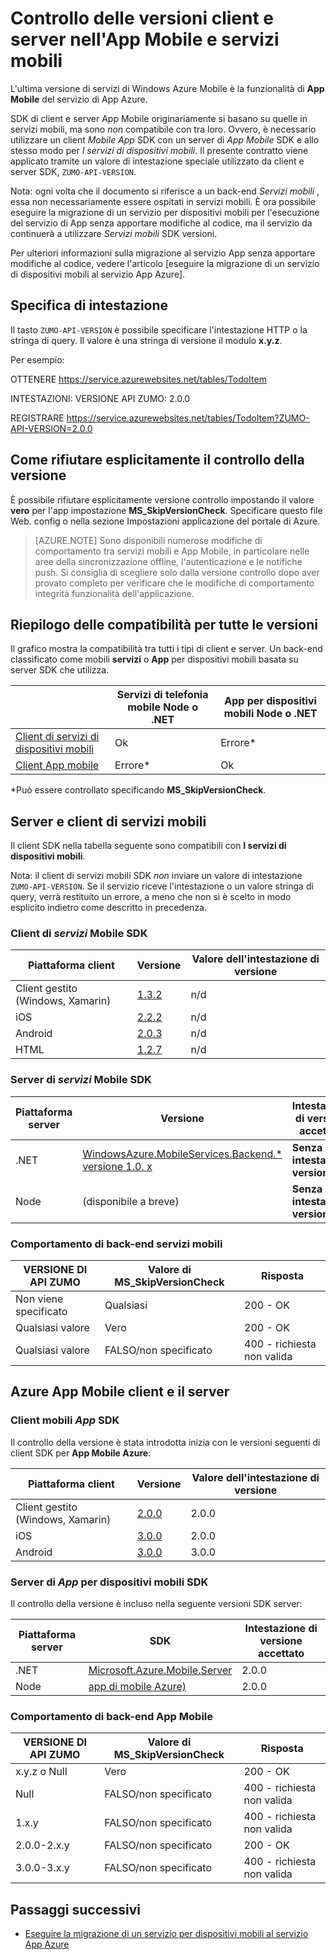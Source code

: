 <properties
  pageTitle="Controllo delle versioni SDK client e server nell'App Mobile e servizi mobili | Servizio App Azure"
  description="Elenco dei client SDK e compatibilità con le versioni SDK server per servizi mobili e App Mobile Azure"
  services="app-service\mobile"
  documentationCenter=""
  authors="adrianhall"
  manager="erikre"
  editor=""/>

<tags
  ms.service="app-service-mobile"
  ms.workload="mobile"
  ms.tgt_pltfrm="mobile-multiple"
  ms.devlang="dotnet"
  ms.topic="article"
  ms.date="10/01/2016"
  ms.author="adrianha"/>

# <a name="client-and-server-versioning-in-mobile-apps-and-mobile-services"></a>Controllo delle versioni client e server nell'App Mobile e servizi mobili

L'ultima versione di servizi di Windows Azure Mobile è la funzionalità di **App Mobile** del servizio di App Azure.

SDK di client e server App Mobile originariamente si basano su quelle in servizi mobili, ma sono *non* compatibile con tra loro.
Ovvero, è necessario utilizzare un client *Mobile App* SDK con un server di *App Mobile* SDK e allo stesso modo per *I servizi di dispositivi mobili*. Il presente contratto viene applicato tramite un valore di intestazione speciale utilizzato da client e server SDK, `ZUMO-API-VERSION`.

Nota: ogni volta che il documento si riferisce a un back-end *Servizi mobili* , essa non necessariamente essere ospitati in servizi mobili. È ora possibile eseguire la migrazione di un servizio per dispositivi mobili per l'esecuzione del servizio di App senza apportare modifiche al codice, ma il servizio da continuerà a utilizzare *Servizi mobili* SDK versioni.

Per ulteriori informazioni sulla migrazione al servizio App senza apportare modifiche al codice, vedere l'articolo [eseguire la migrazione di un servizio di dispositivi mobili al servizio App Azure].

## <a name="header-specification"></a>Specifica di intestazione

Il tasto `ZUMO-API-VERSION` è possibile specificare l'intestazione HTTP o la stringa di query. Il valore è una stringa di versione il modulo **x.y.z**.

Per esempio:

OTTENERE https://service.azurewebsites.net/tables/TodoItem

INTESTAZIONI: VERSIONE API ZUMO: 2.0.0

REGISTRARE https://service.azurewebsites.net/tables/TodoItem?ZUMO-API-VERSION=2.0.0

## <a name="opting-out-of-version-checking"></a>Come rifiutare esplicitamente il controllo della versione

È possibile rifiutare esplicitamente versione controllo impostando il valore **vero** per l'app impostazione **MS_SkipVersionCheck**. Specificare questo file Web. config o nella sezione Impostazioni applicazione del portale di Azure.

> [AZURE.NOTE] Sono disponibili numerose modifiche di comportamento tra servizi mobili e App Mobile, in particolare nelle aree della sincronizzazione offline, l'autenticazione e le notifiche push. Si consiglia di scegliere solo dalla versione controllo dopo aver provato completo per verificare che le modifiche di comportamento integrità funzionalità dell'applicazione.

## <a name="summary-of-compatibility-for-all-versions"></a>Riepilogo delle compatibilità per tutte le versioni

Il grafico mostra la compatibilità tra tutti i tipi di client e server. Un back-end classificato come mobili **servizi** o **App** per dispositivi mobili basata su server SDK che utilizza.

|                           | **Servizi di telefonia mobile** Node o .NET | **App per dispositivi mobili** Node o .NET |
| ----------                | -----------------------             |   ----------------              |
| [Client di servizi di dispositivi mobili] | Ok                                  | Errore\*                         |
| [Client App mobile]     | Errore\*                             | Ok                              |

\*Può essere controllato specificando **MS_SkipVersionCheck**.


<!-- IMPORTANT!  The anchors for Mobile Services and Mobile Apps MUST be 1.0.0 and 2.0.0 respectively, since there is an exception error message that uses those anchors. -->

<!-- NOTE: the fwlink to this document is http://go.microsoft.com/fwlink/?LinkID=690568 -->

## <a name="1.0.0"></a>Server e client di servizi mobili

Il client SDK nella tabella seguente sono compatibili con **I servizi di dispositivi mobili**.

Nota: il client di servizi mobili SDK *non* inviare un valore di intestazione `ZUMO-API-VERSION`. Se il servizio riceve l'intestazione o un valore stringa di query, verrà restituito un errore, a meno che non si è scelto in modo esplicito indietro come descritto in precedenza.

### <a name="MobileServicesClients"></a>Client di *servizi* Mobile SDK

| Piattaforma client                   | Versione                                                                   | Valore dell'intestazione di versione |
| -------------------               | ------------------------                                                  | -------------------  |
| Client gestito (Windows, Xamarin) | [1.3.2](https://www.nuget.org/packages/WindowsAzure.MobileServices/1.3.2) | n/d                  |
| iOS                               | [2.2.2](http://aka.ms/gc6fex)                                             | n/d                  |
| Android                           | [2.0.3](https://go.microsoft.com/fwLink/?LinkID=280126)                   | n/d                  |
| HTML                              | [1.2.7](http://ajax.aspnetcdn.com/ajax/mobileservices/MobileServices.Web-1.2.7.min.js) | n/d     |

### <a name="mobile-services-server-sdks"></a>Server di *servizi* Mobile SDK

| Piattaforma server  | Versione                                                                                                        | Intestazione di versione accettato |
| ---------------- | ------------------------------------------------------------                                                   | ----------------------- |
| .NET             | [WindowsAzure.MobileServices.Backend.* versione 1.0. x](https://www.nuget.org/packages/WindowsAzure.MobileServices.Backend/) | **Senza intestazione versione** |
| Node          | (disponibile a breve)                        | **Senza intestazione versione** |

<!-- TODO: add Node npm version -->

### <a name="behavior-of-mobile-services-backends"></a>Comportamento di back-end servizi mobili

| VERSIONE DI API ZUMO | Valore di MS_SkipVersionCheck | Risposta |
| ---------------- | ---------------------------- | -------- |
| Non viene specificato    | Qualsiasi                          | 200 - OK |
| Qualsiasi valore        | Vero                         | 200 - OK |
| Qualsiasi valore        | FALSO/non specificato          | 400 - richiesta non valida |

## <a name="2.0.0"></a>Azure App Mobile client e il server

### <a name="MobileAppsClients"></a>Client mobili *App* SDK

Il controllo della versione è stata introdotta inizia con le versioni seguenti di client SDK per **App Mobile Azure**:

| Piattaforma client                   | Versione                   | Valore dell'intestazione di versione |
| -------------------               | ------------------------  | -----------------    |
| Client gestito (Windows, Xamarin) | [2.0.0](https://www.nuget.org/packages/Microsoft.Azure.Mobile.Client/2.0.0) | 2.0.0 |
| iOS                               | [3.0.0](http://go.microsoft.com/fwlink/?LinkID=529823) | 2.0.0  |
| Android                           | [3.0.0](http://go.microsoft.com/fwlink/?LinkID=717033&clcid=0x409) | 3.0.0 |

<!-- TODO: add HTML version when released -->

### <a name="mobile-apps-server-sdks"></a>Server di *App* per dispositivi mobili SDK

Il controllo della versione è incluso nella seguente versioni SDK server:

| Piattaforma server  | SDK                                                                                                        | Intestazione di versione accettato |
| ---------------- | ------------------------------------------------------------                                                   | ----------------------- |
| .NET             | [Microsoft.Azure.Mobile.Server](https://www.nuget.org/packages/Microsoft.Azure.Mobile.Server/) | 2.0.0 |
| Node          | [app di mobile Azure)](https://www.npmjs.com/package/azure-mobile-apps)                         | 2.0.0 |

### <a name="behavior-of-mobile-apps-backends"></a>Comportamento di back-end App Mobile

| VERSIONE DI API ZUMO | Valore di MS_SkipVersionCheck | Risposta |
| ---------------- | ---------------------------- | -------- |
| x.y.z o Null    | Vero                         | 200 - OK |
| Null             | FALSO/non specificato          | 400 - richiesta non valida |
| 1.x.y            | FALSO/non specificato          | 400 - richiesta non valida |
| 2.0.0-2.x.y      | FALSO/non specificato          | 200 - OK |
| 3.0.0-3.x.y      | FALSO/non specificato          | 400 - richiesta non valida |


## <a name="next-steps"></a>Passaggi successivi

- [Eseguire la migrazione di un servizio per dispositivi mobili al servizio App Azure]


[Client di servizi di dispositivi mobili]: #MobileServicesClients
[Client App mobile]: #MobileAppsClients


[Mobile App Server SDK]: http://www.nuget.org/packages/microsoft.azure.mobile.server
[Eseguire la migrazione di un servizio per dispositivi mobili al servizio App Azure]: app-service-mobile-migrating-from-mobile-services.md

